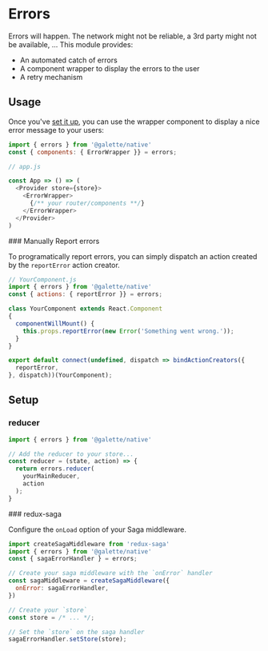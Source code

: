 # Errors

Errors will happen. The network might not be reliable, a 3rd party might not
be available, ... This module provides:

- An automated catch of errors
- A component wrapper to display the errors to the user
- A retry mechanism

## Usage

Once you've [set it up](#setup), you can use the wrapper component to display
a nice error message to your users:

```javascript
import { errors } from '@galette/native'
const { components: { ErrorWrapper }} = errors;

// app.js

const App => () => (
  <Provider store={store}>
    <ErrorWrapper>
      {/** your router/components **/}
    </ErrorWrapper>
  </Provider>
)
```

### Manually Report errors

To programatically report errors, you can simply dispatch an action created by
the `reportError` action creator.

```javascript
// YourComponent.js
import { errors } from '@galette/native'
const { actions: { reportError }} = errors;

class YourComponent extends React.Component
{
  componentWillMount() {
    this.props.reportError(new Error('Something went wrong.'));
  }
}

export default connect(undefined, dispatch => bindActionCreators({
  reportError,
}, dispatch))(YourComponent);
```

## Setup

### reducer

```javascript
import { errors } from '@galette/native'

// Add the reducer to your store...
const reducer = (state, action) => {
  return errors.reducer(
    yourMainReducer,
    action
  );
}
```

### redux-saga

Configure the `onLoad` option of your Saga middleware.

```javascript
import createSagaMiddleware from 'redux-saga'
import { errors } from '@galette/native'
const { sagaErrorHandler } = errors;

// Create your saga middleware with the `onError` handler
const sagaMiddleware = createSagaMiddleware({
  onError: sagaErrorHandler,
})

// Create your `store`
const store = /* ... */;

// Set the `store` on the saga handler
sagaErrorHandler.setStore(store);
```

